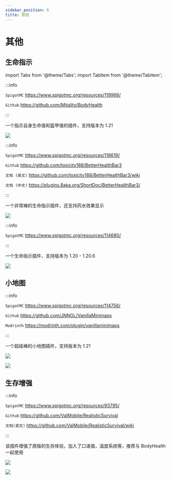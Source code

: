 ```yaml
---
sidebar_position: 6
title: 其他
---
```


# 其他

## 生命指示

import Tabs from '@theme/Tabs';
import TabItem from '@theme/TabItem';

<Tabs queryString="health">
<TabItem value="bh" label="BodyHealth(免费)">

:::info

`SpigotMC` https://www.spigotmc.org/resources/119966/

`Github` https://github.com/Mitality/BodyHealth

:::

一个指示自身生命值和盔甲值的插件，支持版本为 1.21

![](_images/d0a7f51a86d1a313f1b41f27e021421adc93eec9.png)

</TabItem>
<TabItem value="health" label="BetterHealthBar(付费)">

:::info

`SpigotMC` https://www.spigotmc.org/resources/116619/

`Github` https://github.com/toxicity188/BetterHealthBar3

`文档 (英文)` https://github.com/toxicity188/BetterHealthBar3/wiki

`文档 (中文)` https://plugins.8aka.org/ShortDoc/BetterHealthBar3/

:::

一个非常棒的生命指示插件，还支持药水效果显示

![](_images/30a53ea3a4d029784f4ed54d17a335e099b805b4.gif)

</TabItem>
<TabItem value="vitalo" label="Vitalo(付费)">

:::info

`SpigotMC` https://www.spigotmc.org/resources/114680/

:::

一个生命指示插件，支持版本为 1.20 - 1.20.6

![](_images/4f4a015981222b37bfa3b2324113d919a33b090f.png)

</TabItem>
</Tabs>

## 小地图

:::info

`SpigotMC` https://www.spigotmc.org/resources/114756/

`Github` https://github.com/JNNGL/VanillaMinimaps

`Modrinth` https://modrinth.com/plugin/vanillaminimaps

:::

一个超级棒的小地图插件，支持版本为 1.21

![](_images/videoframe_931.png)

![](_images/videoframe_1994.png)

## 生存增强

:::info

`SpigotMC` https://www.spigotmc.org/resources/93795/

`Github` https://github.com/ValMobile/RealisticSurvival

`文档(英文)` https://github.com/ValMobile/RealisticSurvival/wiki

:::

该插件增强了原版的生存体验，加入了口渴值，温度系统等，推荐与 BodyHealth 一起使用

![](_images/f6b239e0689c433ef5a2c0e85f710e988bf1ba4e.gif)

![](_images/272f487d799270ea2e204de73236dda77d18f954.gif)